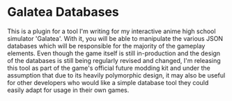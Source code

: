 # Galatea Databases
This is a plugin for a tool I'm writing for my interactive anime high school simulator 'Galatea'. With it, you will be able to manipulate the various JSON databases which will be responsible for the majority of the gameplay elements. Even though the game itself is still in-production and the design of the databases is still being regularly revised and changed, I'm releasing this tool as part of the game's official future modding kit and under the assumption that due to its heavily polymorphic design, it may also be useful for other developers who would like a simple database tool they could easily adapt for usage in their own games.